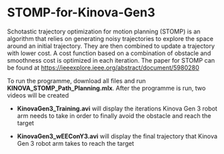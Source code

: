 # STOMP-for-Kinova-Gen3
Schotastic trajectory optimization for motion planning (STOMP) is an algorithm that relies on generating noisy trajectories to explore the space around an initial trajectory. They are then combined to update a trajectory with lower cost. A cost function based on a combination of obstacle and smoothness cost is optimized in each iteration. The paper for STOMP can be found at https://ieeexplore.ieee.org/abstract/document/5980280

To run the programme, download all files and run **KINOVA_STOMP_Path_Planning.mlx**. After the programme is run, two videos will be created

- **KinovaGen3_Training.avi** will display the iterations Kinova Gen 3 robot arm needs to take in order to finally avoid the obstacle and reach the target

- **KinovaGen3_wEEConY3.avi** will display the final trajectory that Kinova Gen 3 robot arm takes to reach the target
